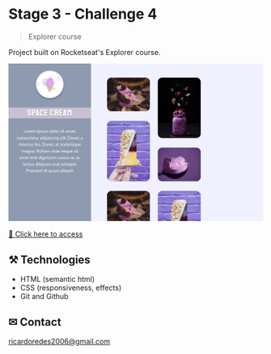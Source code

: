 # Stage 3 - Challenge 4

>Explorer course



Project built on Rocketseat's Explorer course.

![preview](./.github/preview.png)



[ 🔗 Click here to access](https://ricardojcosta.github.io/explorer_stage3_desafio4/)


## ⚒ Technologies

  - HTML (semantic html)
  - CSS (responsiveness, effects)
  - Git and Github

## ✉ Contact

ricardoredes2006@gmail.com